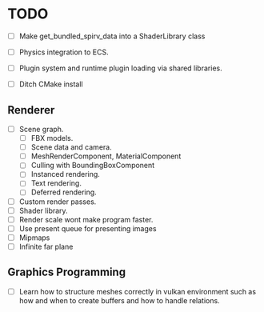 # TODO

- [ ] Make get_bundled_spirv_data into a ShaderLibrary class

- [ ] Physics integration to ECS.
- [ ] Plugin system and runtime plugin loading via shared libraries.
- [ ] Ditch CMake install

## Renderer
- [ ] Scene graph.
    - [ ] FBX models.
    - [ ] Scene data and camera.
    - [ ] MeshRenderComponent, MaterialComponent 
    - [ ] Culling with BoundingBoxComponent
    - [ ] Instanced rendering.
    - [ ] Text rendering.
    - [ ] Deferred rendering.
- [ ] Custom render passes.
- [ ] Shader library.
- [ ] Render scale wont make program faster.
- [ ] Use present queue for presenting images
- [ ] Mipmaps
- [ ] Infinite far plane

## Graphics Programming

- [ ] Learn how to structure meshes correctly in vulkan environment such as how
and when to create buffers and how to handle relations.
